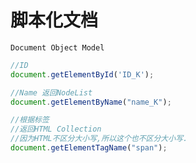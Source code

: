# 脚本化文档

`Document Object Model`

```javascript
//ID
document.getElementById('ID_K');

//Name 返回NodeList
document.getElementByName("name_K");

//根据标签 
//返回HTML Collection
//因为HTML不区分大小写,所以这个也不区分大小写.
document.getElementTagName("span");


```
